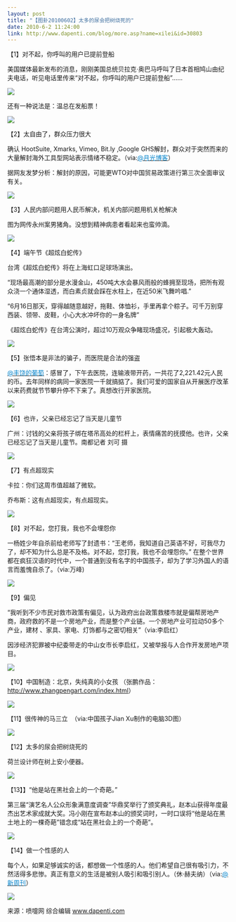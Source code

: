 ```yaml
---
layout: post
title: "【图卦20100602】太多的尿会把树烧死的"
date: 2010-6-2 11:24:00
link: http://www.dapenti.com/blog/more.asp?name=xilei&id=30803
---
```


<div class="oblog_text" align="left">
<p>【1】对不起，你呼叫的用户已提前登船</p>
<p>美国媒体最新发布的消息，刚刚美国总统贝拉克·奥巴马呼叫了日本首相鸠山由纪夫电话，听见电话里传来“对不起，你呼叫的用户已提前登船”…… </p>
<p><img src="http://ptimg.org:88/dapenti/172099694646/wxnccm0l.jpg"></p>
<p>还有一种说法是：温总在发船票！</p>
<p><img src="http://ptimg.org:88/dapenti/309839694645/r9o9jfgj.jpg"></p>
<p>【2】太自由了，群众压力很大</p>
<p>确认 HootSuite, Xmarks, Vimeo, Bit.ly ,Google GHS解封，群众对于突然而来的大量解封海外工具型网站表示情绪不稳定。（via:<a href="http://t.sina.com.cn/1494759712"><font color="#0082cb">@月光博客</font></a>）</p>
<p>据网友发梦分析：解封的原因，可能更WTO对中国贸易政策进行第三次全面审议有关。</p>
<p><img src="http://ptimg.org:88/dapenti/27877969484b/kxkxyrz4.jpg"></p>
<p>【3】人民内部问题用人民币解决，机关内部问题用机关枪解决</p>
<p>图为网传永州案男猪角。没想到精神病患者看起来也蛮帅滴。</p>
<p><img src="http://ptimg.org:88/dapenti/1634996949b0/nqsq0tds.jpg"></p>
<p>【4】端午节《超炫白蛇传》</p>
<p>台湾《超炫白蛇传》将在上海虹口足球场演出。</p>
<p>“现场最高潮的部分是水漫金山，450吨大水会暴风雨般的蜂拥至现场，把所有观众浇一个通体湿透，而白素贞就会踩在水柱上，在近50米飞舞吟唱.”</p>
<p>“6月16日那天，穿得越随意越好，拖鞋、体恤衫，手里再拿个粽子。可千万别穿西装、领带、皮鞋，小心大水冲坏你的一身名牌”</p>
<p>《超炫白蛇传》在台湾公演时，超过10万观众争睹现场盛况，引起极大轰动。</p>
<p><img src="http://ptimg.org:88/dapenti/220509694cf6/xwakte2h.jpg"></p>
<p>【5】张悟本是非法的骗子，而医院是合法的强盗</p>
<p><a href="http://t.sina.com.cn/1324913281"><font color="#0082cb">@丰饶的葡萄</font></a>：感冒了，下午去医院，连输液带开药，一共花了2,221.42元人民的币。去年同样的病同一家医院一千就搞掂了。我们可爱的国家自从开展医疗改革以来药费就节节攀升停不下来了。真想改行开家医院。</p>
<p><img src="http://ptimg.org:88/dapenti/972149694e13/1kmqnx49.jpg"></p>
<p>【6】也许，父亲已经忘记了当天是儿童节</p>
<p>广州：讨钱的父亲将孩子绑在塔吊高处的栏杆上，表情痛苦的抚摸他。也许，父亲已经忘记了当天是儿童节。南都记者 刘可 摄</p>
<p><img src="http://ptimg.org:88/dapenti/644079694f6a/e6g957x2.jpg"></p>
<p>【7】有点超现实</p>
<p>卡拉：你们这周市值超越了微软。</p>
<p>乔布斯：这有点超现实，有点超现实。</p>
<p><img src="http://ptimg.org:88/dapenti/21682969547f/0qqc548l.jpg"></p>
<p>【8】对不起，您打我，我也不会埋怨你</p>
<p>一杨姓少年自杀前给老师写了封遗书：“王老师，我知道自己英语不好，可我尽力了，却不知为什么总是不及格。对不起，您打我，我也不会埋怨你。” 在整个世界都在疯狂汉语的时代中，一个普通到没有名字的中国孩子，却为了学习外国人的语言而羞愧自杀了。（via:万峰)</p>
<p><img src="http://ptimg.org:88/dapenti/869179695513/wboobayw.jpg"></p>
<p>【9】偏见</p>
<p>“我听到不少市民对救市政策有偏见，认为政府出台政策救楼市就是偏帮房地产商，政府救的不是一个房地产业，而是整个产业链。一个房地产业可拉动50多个产业，建材 、家具、家电、灯饰都与之密切相关”（via:李启红）</p>
<p>因涉经济犯罪被中纪委带走的中山女市长李启红，又被举报与人合作开发房地产项目。 </p>
<p><img src="http://ptimg.org:88/dapenti/83275969559e/49r6nkdp.jpg"></p>
<p>【10】中国制造：北京，失纯真的小女孩 （张鹏作品：<a href="http://www.zhangpengart.com/index.html">http://www.zhangpengart.com/index.html</a>）</p>
<p><img src="http://ptimg.org:88/dapenti/84536969566d/uks7d6f8.jpg"></p>
<p>【11】很传神的马三立&#160; （via:中国孩子Jian Xu制作的电脑3D图）</p>
<p><img src="http://ptimg.org:88/dapenti/08062969573a/fvz49z42.jpg"></p>
<p>【12】太多的尿会把树烧死的</p>
<p>荷兰设计师在树上安小便器。</p>
<p><img src="http://ptimg.org:88/dapenti/4300296958bd/uptscrlg.jpg"></p>
<p>【13】】“他是站在黑社会上的一个奇葩。”</p>
<p>第三届“演艺名人公众形象满意度调查”华鼎奖举行了颁奖典礼，赵本山获得年度最杰出艺术家成就大奖。冯小刚在宣布赵本山的颁奖词时，一时口误将“他是站在黑土地上的一棵奇葩”错念成“站在黑社会上的一个奇葩”。 </p>
<p><img src="http://ptimg.org:88/dapenti/016889695988/7xzeqj8g.jpg"></p>
<p>【14】做一个性感的人</p>
<p>每个人，如果足够诚实的话，都想做一个性感的人。他们希望自己很有吸引力，不然活得多悲惨。真正有意义的生活是被别人吸引和吸引别人。（休·赫夫纳）（via:<a href="http://t.sina.com.cn/1653689003"><font color="#0082cb">@新周刊</font></a>）</p>
<p><img src="http://ptimg.org:88/dapenti/825659695ab2/nuturffu.jpg"></p>
<p>来源：喷嚏网 综合编辑 <a href="http://www.dapenti.com/">www.dapenti.com</a></p>
</div>